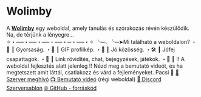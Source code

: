 # Wolimby
A **[Wolimby](https://wolimby.hu)** egy weboldal, amely tanulás és szórakozás révén készülődik. Na, de térjünk a lényegre...<br />
✧・──・──・──・──・─・──・✧ 
╰─╮╰─➤Mi található a weboldalon? 
・🔧 ┃ Gyorsaság. 
・🎅 ┃ GIF profilkép. 
・👑 ┃ Jó közösség. 
・🛠️ ┃ Jófej csapattagok. 
・📝  ┃ Link rövidítés, chat, bejegyzések, játékok. 
・🤖 ┃ !! A weboldal fejlesztés alatt jelenleg !! 
Nézd meg a bemutató videót, és ha megtetszett amit láttál, csatlakozz és várd a fejleményeket. Pacsi 🤟 
[📨 Szerver meghívó](https://discord.gg/FqdMuyhdTC)
[📺 Bemutató videó](https://youtu.be/LzVwiGQb6HU) (régi weboldal) 
[📃 Discord Szerversablon](https://discord.new/sZMYQYRTj3dz)
[🌐 GitHub - forráskód](https://github.com/rol2005hun/Wolimby)
